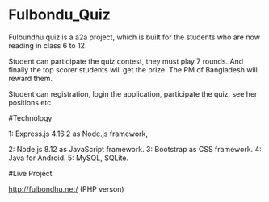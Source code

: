 # Fulbondu_Quiz


Fulbundhu quiz is a a2a project, which is built for the students who are now reading in class 6 to 12.

Student can participate the quiz contest, they must play 7 rounds. And finally the top scorer students will get the prize.
The PM of Bangladesh will reward them.

Student can registration, login the application, participate the quiz, see her positions etc


#Technology

1: Express.js 4.16.2 as Node.js framework,

2: Node.js 8.12 as JavaScript framework.
3: Bootstrap  as CSS framework.
4: Java for Android.
5: MySQL, SQLite.

 
#Live Project

http://fulbondhu.net/     (PHP verson)


